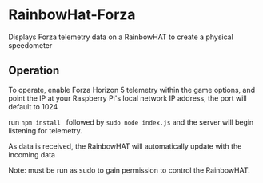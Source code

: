 # RainbowHat-Forza
Displays Forza telemetry data on a RainbowHAT to create a physical speedometer


## Operation
To operate, enable Forza Horizon 5 telemetry within the game options, and point the IP at your Raspberry Pi's local network IP address, the port will default to 1024

run ```npm install ``` followed by ```sudo node index.js``` and the server will begin listening for telemetry.

As data is received, the RainbowHAT will automatically update with the incoming data

Note: must be run as sudo to gain permission to control the RainbowHAT.
